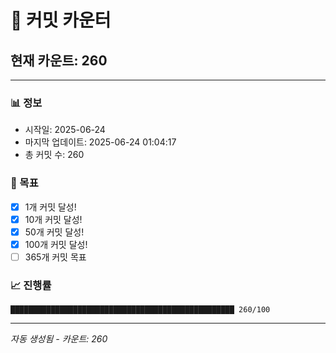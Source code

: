 # 🔢 커밋 카운터

## 현재 카운트: 260

---

### 📊 정보
- 시작일: 2025-06-24
- 마지막 업데이트: 2025-06-24 01:04:17
- 총 커밋 수: 260

### 🎯 목표
- [x] 1개 커밋 달성!
- [x] 10개 커밋 달성!
- [x] 50개 커밋 달성!
- [x] 100개 커밋 달성!
- [ ] 365개 커밋 목표

### 📈 진행률
```
██████████████████████████████████████████████████ 260/100
```

---
*자동 생성됨 - 카운트: 260*
